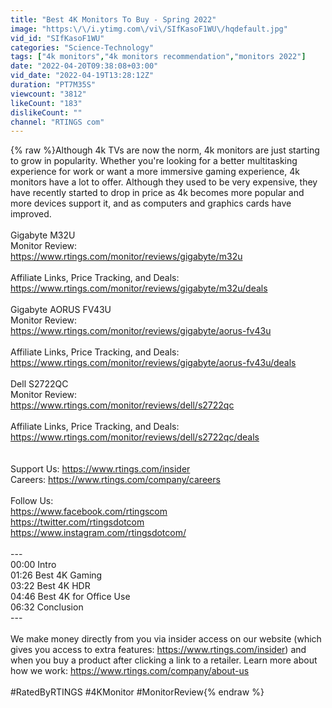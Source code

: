 ```yaml
---
title: "Best 4K Monitors To Buy - Spring 2022"
image: "https:\/\/i.ytimg.com\/vi\/SIfKasoF1WU\/hqdefault.jpg"
vid_id: "SIfKasoF1WU"
categories: "Science-Technology"
tags: ["4k monitors","4k monitors recommendation","monitors 2022"]
date: "2022-04-20T09:38:08+03:00"
vid_date: "2022-04-19T13:28:12Z"
duration: "PT7M35S"
viewcount: "3812"
likeCount: "183"
dislikeCount: ""
channel: "RTINGS com"
---
```

{% raw %}Although 4k TVs are now the norm, 4k monitors are just starting to grow in popularity. Whether you're looking for a better multitasking experience for work or want a more immersive gaming experience, 4k monitors have a lot to offer. Although they used to be very expensive, they have recently started to drop in price as 4k becomes more popular and more devices support it, and as computers and graphics cards have improved.<br /><br />Gigabyte M32U<br />Monitor Review: <br /><a rel="nofollow" target="blank" href="https://www.rtings.com/monitor/reviews/gigabyte/m32u">https://www.rtings.com/monitor/reviews/gigabyte/m32u</a><br /><br />Affiliate Links, Price Tracking, and Deals:<br /><a rel="nofollow" target="blank" href="https://www.rtings.com/monitor/reviews/gigabyte/m32u/deals">https://www.rtings.com/monitor/reviews/gigabyte/m32u/deals</a><br /><br />Gigabyte AORUS FV43U<br />Monitor Review: <br /><a rel="nofollow" target="blank" href="https://www.rtings.com/monitor/reviews/gigabyte/aorus-fv43u">https://www.rtings.com/monitor/reviews/gigabyte/aorus-fv43u</a><br /><br />Affiliate Links, Price Tracking, and Deals:<br /><a rel="nofollow" target="blank" href="https://www.rtings.com/monitor/reviews/gigabyte/aorus-fv43u/deals">https://www.rtings.com/monitor/reviews/gigabyte/aorus-fv43u/deals</a><br /><br />Dell S2722QC<br />Monitor Review: <br /><a rel="nofollow" target="blank" href="https://www.rtings.com/monitor/reviews/dell/s2722qc">https://www.rtings.com/monitor/reviews/dell/s2722qc</a><br /><br />Affiliate Links, Price Tracking, and Deals:<br /><a rel="nofollow" target="blank" href="https://www.rtings.com/monitor/reviews/dell/s2722qc/deals">https://www.rtings.com/monitor/reviews/dell/s2722qc/deals</a><br /><br /><br />Support Us: <a rel="nofollow" target="blank" href="https://www.rtings.com/insider">https://www.rtings.com/insider</a><br />Careers: <a rel="nofollow" target="blank" href="https://www.rtings.com/company/careers">https://www.rtings.com/company/careers</a><br /> <br />Follow Us: <br /><a rel="nofollow" target="blank" href="https://www.facebook.com/rtingscom">https://www.facebook.com/rtingscom</a><br /><a rel="nofollow" target="blank" href="https://twitter.com/rtingsdotcom">https://twitter.com/rtingsdotcom</a><br /><a rel="nofollow" target="blank" href="https://www.instagram.com/rtingsdotcom/">https://www.instagram.com/rtingsdotcom/</a><br /> <br />---<br />00:00 Intro<br />01:26 Best 4K Gaming<br />03:22 Best 4K HDR<br />04:46 Best 4K for Office Use<br />06:32 Conclusion<br />---<br /> <br />We make money directly from you via insider access on our website (which gives you access to extra features: <a rel="nofollow" target="blank" href="https://www.rtings.com/insider)">https://www.rtings.com/insider)</a> and when you buy a product after clicking a link to a retailer. Learn more about how we work: <a rel="nofollow" target="blank" href="https://www.rtings.com/company/about-us">https://www.rtings.com/company/about-us</a><br /> <br />#RatedByRTINGS  #4KMonitor #MonitorReview{% endraw %}
